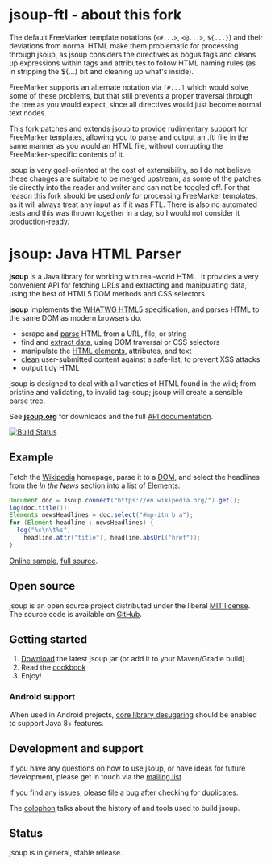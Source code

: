 # jsoup-ftl - about this fork

The default FreeMarker template notations (`<#...>`, `<@...>`, `${...}`) and their deviations from normal HTML make them 
problematic for processing through jsoup, as jsoup considers the directives as bogus tags and cleans up expressions 
within tags and attributes to follow HTML naming rules (as in stripping the ${...} bit and cleaning up what's inside).

FreeMarker supports an alternate notation via `[#...]` which would solve some of these problems, but that still prevents
a proper traversal through the tree as you would expect, since all directives would just become normal text nodes.

This fork patches and extends jsoup to provide rudimentary support for FreeMarker templates, allowing you to parse 
and output an .ftl file in the same manner as you would an HTML file, without corrupting the FreeMarker-specific 
contents of it.

jsoup is very goal-oriented at the cost of extensibility, so I do not believe these changes are suitable to be merged 
upstream, as some of the patches tie directly into the reader and writer and can not be toggled off. For that reason 
this fork should be used *only* for processing FreeMarker templates, as it will always treat any input as if it was FTL. 
There is also no automated tests and this was thrown together in a day, so I would not consider it production-ready. 

# jsoup: Java HTML Parser

**jsoup** is a Java library for working with real-world HTML. It provides a very convenient API for fetching URLs and extracting and manipulating data, using the best of HTML5 DOM methods and CSS selectors.

**jsoup** implements the [WHATWG HTML5](https://html.spec.whatwg.org/multipage/) specification, and parses HTML to the same DOM as modern browsers do.

* scrape and [parse](https://jsoup.org/cookbook/input/parse-document-from-string) HTML from a URL, file, or string
* find and [extract data](https://jsoup.org/cookbook/extracting-data/selector-syntax), using DOM traversal or CSS selectors
* manipulate the [HTML elements](https://jsoup.org/cookbook/modifying-data/set-html), attributes, and text
* [clean](https://jsoup.org/cookbook/cleaning-html/safelist-sanitizer) user-submitted content against a safe-list, to prevent XSS attacks
* output tidy HTML

jsoup is designed to deal with all varieties of HTML found in the wild; from pristine and validating, to invalid tag-soup; jsoup will create a sensible parse tree.

See [**jsoup.org**](https://jsoup.org/) for downloads and the full [API documentation](https://jsoup.org/apidocs/).

[![Build Status](https://github.com/jhy/jsoup/workflows/Build/badge.svg)](https://github.com/jhy/jsoup/actions?query=workflow%3ABuild)

## Example
Fetch the [Wikipedia](https://en.wikipedia.org/wiki/Main_Page) homepage, parse it to a [DOM](https://developer.mozilla.org/en-US/docs/Web/API/Document_Object_Model/Introduction), and select the headlines from the *In the News* section into a list of [Elements](https://jsoup.org/apidocs/org/jsoup/select/Elements.html):

```java
Document doc = Jsoup.connect("https://en.wikipedia.org/").get();
log(doc.title());
Elements newsHeadlines = doc.select("#mp-itn b a");
for (Element headline : newsHeadlines) {
  log("%s\n\t%s", 
    headline.attr("title"), headline.absUrl("href"));
}
```
[Online sample](https://try.jsoup.org/~LGB7rk_atM2roavV0d-czMt3J_g), [full source](https://github.com/jhy/jsoup/blob/master/src/main/java/org/jsoup/examples/Wikipedia.java).

## Open source
jsoup is an open source project distributed under the liberal [MIT license](https://jsoup.org/license). The source code is available on [GitHub](https://github.com/jhy/jsoup).

## Getting started
1. [Download](https://jsoup.org/download) the latest jsoup jar (or add it to your Maven/Gradle build)
2. Read the [cookbook](https://jsoup.org/cookbook/)
3. Enjoy!

### Android support
When used in Android projects, [core library desugaring](https://developer.android.com/studio/write/java8-support#library-desugaring) should be enabled to support Java 8+ features.

## Development and support
If you have any questions on how to use jsoup, or have ideas for future development, please get in touch via the [mailing list](https://jsoup.org/discussion).

If you find any issues, please file a [bug](https://jsoup.org/bugs) after checking for duplicates.

The [colophon](https://jsoup.org/colophon) talks about the history of and tools used to build jsoup.

## Status
jsoup is in general, stable release.

